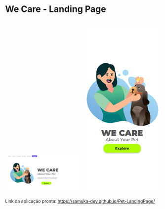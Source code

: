 # We Care - Landing Page
<br>
<img src="https://github.com/samuka-dev/Pet-LandingPage/blob/cd10902f1baa8ccedace24e3f2dbb3f0dc941168/img/desktop.png" width="250px" />
<img src="https://github.com/samuka-dev/Pet-LandingPage/blob/master/img/mobile.png?raw=true" width="250px"  />

Link da aplicação pronta: https://samuka-dev.github.io/Pet-LandingPage/
